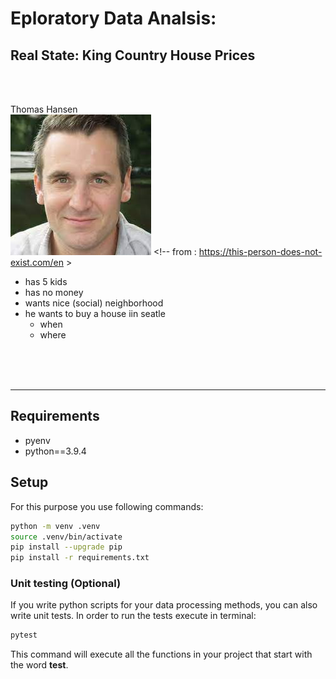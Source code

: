# Eploratory Data Analsis:
## Real State: King Country House Prices

<br>
<br>

Thomas Hansen <br>
![Mr. Hansen](pictures/tomas_hansen.jpg) <!-- from : https://this-person-does-not-exist.com/en >

- has 5 kids
- has no money
- wants nice (social) neighborhood
- he wants to buy a house iin seatle
    - when
    - where


    
<br>
<br>
<br>    
    
________________
## Requirements

- pyenv
- python==3.9.4

## Setup

For this purpose you use following commands:

```bash
python -m venv .venv
source .venv/bin/activate
pip install --upgrade pip
pip install -r requirements.txt
```

### Unit testing (Optional)

If you write python scripts for your data processing methods, you can also write unit tests. In order to run the tests execute in terminal:

```bash
pytest
```

This command will execute all the functions in your project that start with the word **test**.
